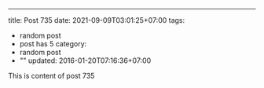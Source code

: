 ---
title: Post 735
date: 2021-09-09T03:01:25+07:00
tags:
  - random post
  - post has 5
category:
  - random post
  - ""
updated: 2016-01-20T07:16:36+07:00

This is content of post 735